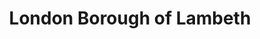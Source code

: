 ---
title: London Borough of Lambeth
url: /london-borough-of-lambeth/
latitude: 51.453
longitude: -0.102
---